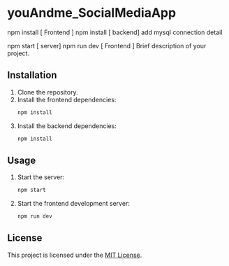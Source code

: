 # youAndme_SocialMediaApp

npm install [ Frontend ]
npm install [ backend]
add mysql connection detail 

npm start [ server]
npm run dev [ Frontend ]
Brief description of your project.

## Installation

1. Clone the repository.
2. Install the frontend dependencies:
    ```bash
    npm install
    ```
3. Install the backend dependencies:
    ```bash
    npm install
    ```
    
## Usage
1. Start the server:
    ```bash
    npm start
    ```
2. Start the frontend development server:
    ```bash
    npm run dev
    ```
## License
This project is licensed under the [MIT License](link-to-license-file).
